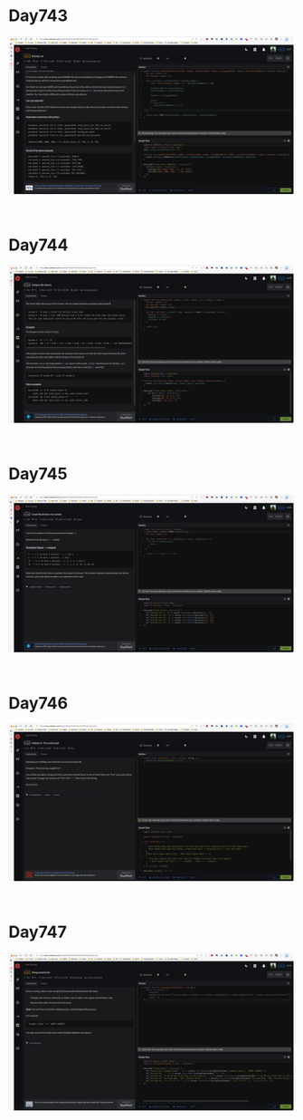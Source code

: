 # Day743

![day743](2308img.assets/day743.png)

&nbsp;

# Day744

![day744](2308img.assets/day744.png)

&nbsp;

# Day745

![day745](2308img.assets/day745.png)

&nbsp;

# Day746

![day746](2308img.assets/day746.png)

&nbsp;

# Day747

![day747](2308img.assets/day747.png)